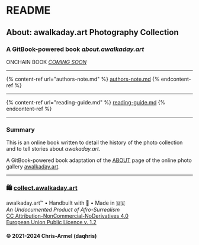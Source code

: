 # README

## About: awalkaday.art Photography Collection

### A GitBook-powered book _about.awalkaday.art_

ONCHAIN BOOK [_COMING SOON_](https://app.ens.domains/about.awalkaday.art)

***

{% content-ref url="authors-note.md" %}
[authors-note.md](authors-note.md)
{% endcontent-ref %}

***

{% content-ref url="reading-guide.md" %}
[reading-guide.md](reading-guide.md)
{% endcontent-ref %}

***

### Summary

This is an online book written to detail the history of the photo collection and to tell stories about _awakaday.art_.

A GitBook-powered book adaptation of the [ABOUT](https://about.awalkaday.art) page of the online photo gallery [awalkaday.art](https://awalkaday.art).

***

### 🛍️ [collect.awalkaday.art](https://collect.awalkaday.art)

awalkaday.art™ • Handbuilt with 🤍 • Made in 🇧🇪\
_An Undocumented Product of Afro-Surrealism_\
[CC Attribution-NonCommercial-NoDerivatives 4.0](https://creativecommons.org/licenses/by-nc-nd/4.0/deed.en)\
[European Union Public Licence v. 1.2](https://joinup.ec.europa.eu/sites/default/files/custom-page/attachment/2020-03/EUPL-1.2%20EN.txt)

#### © 2021-2024 Chris-Armel (daqhris)
